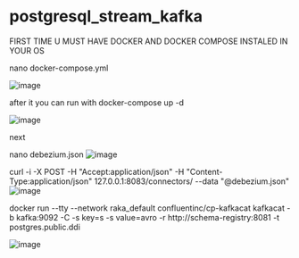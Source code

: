 # postgresql_stream_kafka


FIRST TIME U MUST HAVE DOCKER AND DOCKER COMPOSE INSTALED IN YOUR OS

nano docker-compose.yml

![image](https://user-images.githubusercontent.com/77326619/158776956-fb02c81e-218e-4164-9c65-8e0a8313b1ab.png)

after it you can run with 
docker-compose up -d

![image](https://user-images.githubusercontent.com/77326619/158777231-1dd1a184-cf5c-4939-8405-86f51d17b9e0.png)

next 

nano debezium.json 
![image](https://user-images.githubusercontent.com/77326619/158777348-98db4ca4-3b62-4052-ab7a-aff96ab86229.png)

curl -i -X POST -H "Accept:application/json" -H "Content-Type:application/json" 127.0.0.1:8083/connectors/ --data "@debezium.json"
![image](https://user-images.githubusercontent.com/77326619/158777654-d1342e40-5f9b-46d4-8680-f3352252be83.png)


docker run --tty --network raka_default confluentinc/cp-kafkacat kafkacat -b kafka:9092 -C -s key=s -s value=avro -r http://schema-registry:8081 -t postgres.public.ddi

![image](https://user-images.githubusercontent.com/77326619/158777808-5a3de8ae-e011-44b1-b1ed-f8db12ef2f7b.png)
